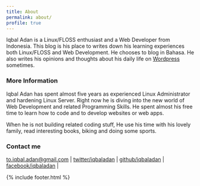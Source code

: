 ```yaml
---
title: About
permalink: about/
profile: true
---
```


Iqbal Adan is a Linux/FLOSS enthusiast and a Web Developer from Indonesia. This blog is his place to writes down his learning experiences both Linux/FLOSS and Web Development. He chooses to blog in Bahasa. He also writes his opinions and thoughts about his daily life on [Wordpress](https://iqbaladan.wordpress.com) sometimes.

### More Information

Iqbal Adan has spent almost five years as experienced Linux Administrator and hardening Linux Server. Right now he is diving into the new world of Web Development and related Programming Skills. He spent almost his free time to learn how to code  and to develop websites or web apps.

When he is not building related coding stuff, He use his time with his lovely family, read interesting books, biking and doing some sports.

### Contact me

[to.iqbal.adan@gmail.com](mailto:iqbal.adan@gmail.com) |
[twitter/iqbaladan](https://twitter.com/iqbaladan) |
[github/iqbaladan](https://github.com/iqbaladan) |
[facebook/iqbaladan](https://www.facebook.com/iqbal.adan.3) |

{% include footer.html %}
